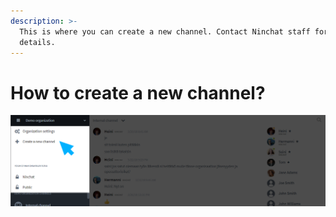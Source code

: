 ```yaml
---
description: >-
  This is where you can create a new channel. Contact Ninchat staff for more
  details.
---
```


# How to create a new channel?



![](../.gitbook/assets/sidebar-menus-1.png)

